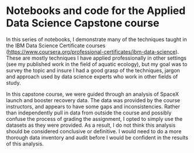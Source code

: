 # Notebooks and code for the Applied Data Science Capstone course 

In this series of notebooks, I demonstrate many of the techniques taught in the IBM Data Science Certificate courses (https://www.coursera.org/professional-certificates/ibm-data-science).  These are mostly techniques I have applied professionally in other settings (see my published work in the field of aquatic ecology), but my goal was to survey the topic and insure I had a good grasp of the techniques, jargon and approach used by data science experts who work in other fields of study.

In this capstone course, we were guided through an analysis of SpaceX launch and booster recovery data.  The data was provided by the course instructors, and appears to have some gaps and inconsistencies.  Rather than independently pull in data from outside the course and possibly confuse the process of grading the assignment, I opted to simply use the datasets as they were provided.  As a result, I do not think this analysis should be considered conclusive or definitive.  I would need to do a more thorough data inventory and audit before I would be confident in the results of this analysis.
